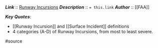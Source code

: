 ***Link***      :: [Runway Incursions](https://www.faa.gov/airports/runway_safety/resources/runway_incursions)
***Description***      :: `= this.link`
***Author*** :: [[FAA]]

***Key Quotes***:
* [[Runway Incursion]] and [[Surface Incident]] definitions
* 4 categories (A-D) of Runway Incursions, from most to least severe.

#source